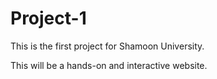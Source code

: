 # Project-1

This is the first project for Shamoon University. 

This will be a hands-on and interactive website.
